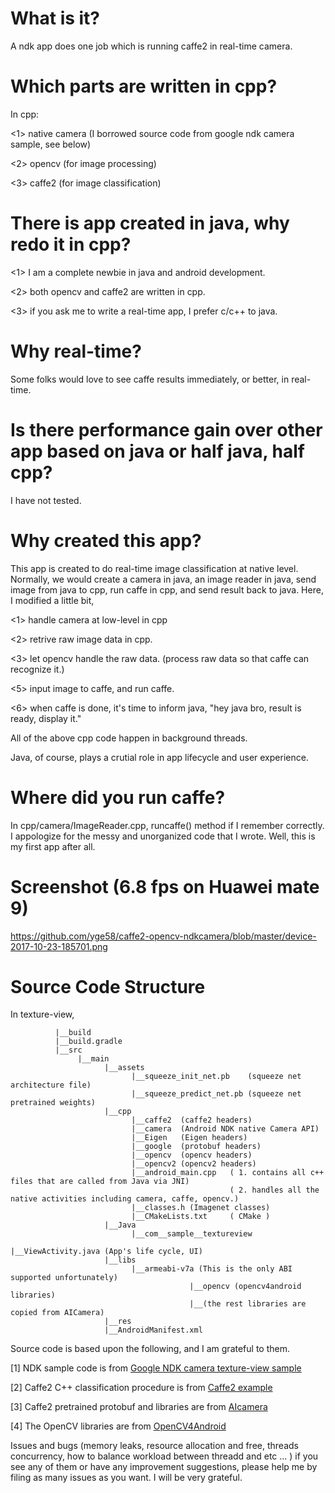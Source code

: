 # What is it?
A ndk app does one job which is running caffe2 in real-time camera.

# Which parts are written in cpp?
In cpp: 

<1> native camera (I borrowed source code from google ndk camera sample, see below)

<2> opencv (for image processing)

<3> caffe2 (for image classification)

# There is app created in java, why redo it in cpp?
<1> I am a complete newbie in java and android development.

<2> both opencv and caffe2 are written in cpp.

<3> if you ask me to write a real-time app, I prefer c/c++ to java.

# Why real-time?
Some folks would love to see caffe results immediately, or better, in real-time. 

# Is there performance gain over other app based on java or half java, half cpp?
I have not tested. 

# Why created this app?
This app is created to do real-time image classification at native level. Normally, we would create a camera in java, an image reader in java, send image from java to cpp, run caffe in cpp, and send result back to java. Here, I modified a little bit,

<1> handle camera at low-level in cpp

<2> retrive raw image data in cpp.

<3> let opencv handle the raw data. (process raw data so that caffe can recognize it.)

<5> input image to caffe, and run caffe.

<6> when caffe is done, it's time to inform java, "hey java bro, result is ready, display it."

All of the above cpp code happen in background threads.

Java, of course, plays a crutial role in app lifecycle and user experience.

# Where did you run caffe?
In cpp/camera/ImageReader.cpp, runcaffe() method if I remember correctly.
I appologize for the messy and unorganized code that I wrote. Well, this is my first app after all.
# Screenshot (6.8 fps on Huawei mate 9)
https://github.com/yge58/caffe2-opencv-ndkcamera/blob/master/device-2017-10-23-185701.png

# Source Code Structure

  In texture-view,
           
              |__build
              |__build.gradle
              |__src
                   |__main
                         |__assets
                               |__squeeze_init_net.pb    (squeeze net architecture file)
                               |__squeeze_predict_net.pb (squeeze net pretrained weights)
                         |__cpp
                               |__caffe2  (caffe2 headers)
                               |__camera  (Android NDK native Camera API)
                               |__Eigen   (Eigen headers)
                               |__google  (protobuf headers)
                               |__opencv  (opencv headers)
                               |__opencv2 (opencv2 headers)
                               |__android_main.cpp   ( 1. contains all c++ files that are called from Java via JNI)
                                                     ( 2. handles all the native activities including camera, caffe, opencv.)
                               |__classes.h (Imagenet classes)
                               |__CMakeLists.txt     ( CMake )
                         |__Java
                               |__com__sample__textureview
                                                       |__ViewActivity.java (App's life cycle, UI)
                         |__libs
                               |__armeabi-v7a (This is the only ABI supported unfortunately)
                                            |__opencv (opencv4android libraries)
                                            |__(the rest libraries are copied from AICamera)
                         |__res
                         |__AndroidManifest.xml
                               


Source code is based upon the following, and I am grateful to them.

[1] NDK sample code is from [Google NDK camera texture-view sample](https://github.com/googlesamples/android-ndk/tree/master/camera)

[2] Caffe2 C++ classification procedure is from [Caffe2 example](https://github.com/leonardvandriel/caffe2_cpp_tutorial/blob/master/src/caffe2/binaries/pretrained.cc)

[3] Caffe2 pretrained protobuf and libraries are from [AIcamera](https://github.com/bwasti/AICamera)

[4] The OpenCV libraries are from [OpenCV4Android](https://github.com/opencv/opencv/tree/master/samples/android)      

Issues and bugs (memory leaks, resource allocation and free, threads concurrency, how to balance workload between threadd and etc ... ) if you see any of them or have any improvement suggestions, please help me by filing as many issues as you want. I will be very grateful. 


